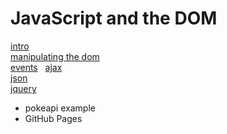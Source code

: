 # JavaScript and the DOM

[intro](intro.md)  
[manipulating the dom](manipulating-dom.md)  
[events](events.md)  
[ajax](ajax.md)  
[json](json.md)  
[jquery](jquery.md)  

* pokeapi example
* GitHub Pages
